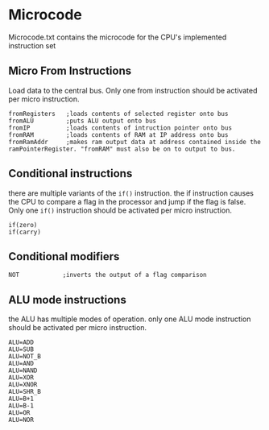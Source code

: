 # Microcode

Microcode.txt contains the microcode for the CPU's implemented instruction set

## Micro From Instructions
Load data to the central bus. Only one from instruction should be activated per micro instruction.



```
fromRegisters   ;loads contents of selected register onto bus
fromALU         ;puts ALU output onto bus
fromIP          ;loads contents of intruction pointer onto bus
fromRAM         ;loads contents of RAM at IP address onto bus
fromRamAddr     ;makes ram output data at address contained inside the ramPointerRegister. "fromRAM" must also be on to output to bus.
```

## Conditional instructions

there are multiple variants of the ``if()`` instruction. the if instruction causes the CPU to compare a flag in the processor and jump if the flag is false. Only one ``if()`` instruction should be activated per micro instruction.

```
if(zero)
if(carry)
```
## Conditional modifiers
```
NOT            ;inverts the output of a flag comparison
```

## ALU mode instructions
the ALU has multiple modes of operation. only one ALU mode instruction should be activated per micro instruction.
```
ALU=ADD
ALU=SUB
ALU=NOT_B
ALU=AND
ALU=NAND
ALU=XOR
ALU=XNOR
ALU=SHR_B
ALU=B+1
ALU=B-1
ALU=OR
ALU=NOR
```
